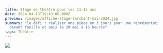 ```yaml
---
title: Stage de théâtre pour les 11-15 ans
date: 2024-04-13T19:43:00.000Z
preview: /images/affiche-stage-larchant-mai-2024.jpg
summary: "le défi : réaliser une pièce en 3 jours pour une représentation finale
  devant famille et amis le 20 mai à 16 heures"
tags: Théâtre
---
```



![](/images/affiche-stage-larchant-mai-2024.jpg)
